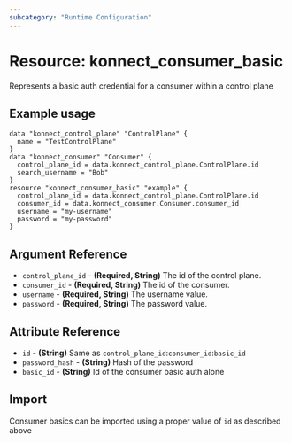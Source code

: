 ```yaml
---
subcategory: "Runtime Configuration"
---
```

# Resource: konnect_consumer_basic
Represents a basic auth credential for a consumer within a control plane
## Example usage
```hcl
data "konnect_control_plane" "ControlPlane" {
  name = "TestControlPlane"
}
data "konnect_consumer" "Consumer" {
  control_plane_id = data.konnect_control_plane.ControlPlane.id
  search_username = "Bob"
}
resource "konnect_consumer_basic" "example" {
  control_plane_id = data.konnect_control_plane.ControlPlane.id
  consumer_id = data.konnect_consumer.Consumer.consumer_id
  username = "my-username"
  password = "my-password"
}
```
## Argument Reference
* `control_plane_id` - **(Required, String)** The id of the control plane.
* `consumer_id` - **(Required, String)** The id of the consumer.
* `username` - **(Required, String)** The username value.
* `password` - **(Required, String)** The password value.
## Attribute Reference
* `id` - **(String)** Same as `control_plane_id`:`consumer_id`:`basic_id`
* `password_hash` - **(String)** Hash of the password
* `basic_id` - **(String)** Id of the consumer basic auth alone
## Import
Consumer basics can be imported using a proper value of `id` as described above
